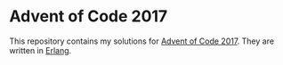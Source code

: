 # Advent of Code 2017

This repository contains my solutions for [Advent of Code 2017](https://adventofcode.com/2017). They are written in [Erlang](https://www.erlang.org/).

